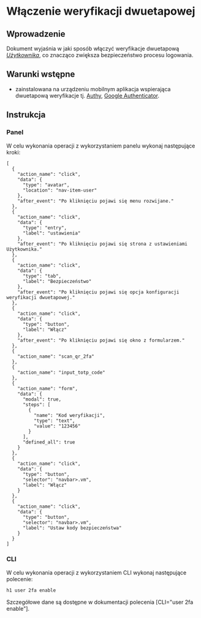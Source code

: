 # Włączenie weryfikacji dwuetapowej

## Wprowadzenie

Dokument wyjaśnia w jaki sposób włączyć weryfikacje dwuetapową *[Użytkownika](/platform/user.md)*, co znacząco zwiększa bezpieczeństwo procesu logowania.

## Warunki wstępne

* zainstalowana na urządzeniu mobilnym aplikacja wspierająca dwuetapową weryfikacje tj. [Authy](https://authy.com/download/), [Google Authenticator](https://play.google.com/store/apps/details?id=com.google.android.apps.authenticator2). 

## Instrukcja

### Panel

W celu wykonania operacji z wykorzystaniem panelu wykonaj następujące kroki:

```guide
[
  {
    "action_name": "click",
    "data": {
      "type": "avatar",
      "location": "nav-item-user"
    },
    "after_event": "Po kliknięciu pojawi się menu rozwijane."
  },
  {
    "action_name": "click",
    "data": {
      "type": "entry",
      "label": "ustawienia"
    },
    "after_event": "Po kliknięciu pojawi się strona z ustawieniami Użytkownika."
  },
  {
    "action_name": "click",
    "data": {
      "type": "tab",
      "label": "Bezpieczeństwo"
    },
    "after_event": "Po kliknięciu pojawi się opcja konfiguracji weryfikacji dwuetapowej."
  },
  {
    "action_name": "click",
    "data": {
      "type": "button",
      "label": "Włącz"
    },
    "after_event": "Po kliknięciu pojawi się okno z formularzem."
  },
  {
    "action_name": "scan_qr_2fa"
  },
  {
    "action_name": "input_totp_code"
  },
  {
    "action_name": "form",
    "data": {
      "modal": true,
      "steps": [
        {
          "name": "Kod weryfikacji",
          "type": "text",
          "value": "123456"
        }
      ],
      "defined_all": true
    }
  },
  {
    "action_name": "click",
    "data": {
      "type": "button",
      "selector": "navbar>.vm",
      "label": "Włącz"
    }
  },
  {
    "action_name": "click",
    "data": {
      "type": "button",
      "selector": "navbar>.vm",
      "label": "Ustaw kody bezpieczeństwa"
    }
  }
] 
```

### CLI

W celu wykonania operacji z wykorzystaniem CLI wykonaj następujące polecenie:

```bash
h1 user 2fa enable
```

Szczegółowe dane są dostępne w dokumentacji polecenia [CLI="user 2fa enable"].